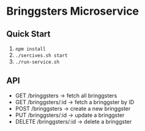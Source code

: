 # Bringgsters Microservice

## Quick Start

1. `npm install`
2. `./sercives.sh start`
3. `./run-service.sh`

## API

- GET /bringgsters → fetch all bringgsters
- GET /bringgsters/:id → fetch a bringgster by ID
- POST /bringgsters → create a new bringgster
- PUT /bringgsters/:id → update a bringgster
- DELETE /bringgsters/:id → delete a bringgster
